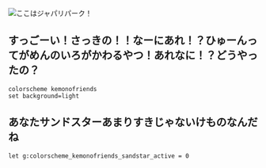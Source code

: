 ![ここはジャパリパーク！](http://imgur.com/wg7U25A.png)

## すっごーい！さっきの！！なーにあれ！？ひゅーんってがめんのいろがかわるやつ！あれなに！？どうやったの？

```vim
colorscheme kemonofriends
set background=light
```

## あなたサンドスターあまりすきじゃないけものなんだね
```vim
let g:colorscheme_kemonofriends_sandstar_active = 0
```

